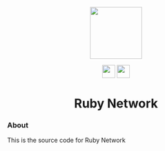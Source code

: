 <p align="center">
<!-- img width="120px" src="https://user-images.githubusercontent.com/73721704/210157935-6aa8ec46-6fa4-4dd5-956f-6bfe351de42c.png" -->
<img width="120px" src="https://cdn.discordapp.com/icons/989163196105502790/d1199cf4524292f7270ad03a07cd30a8.webp?size=1024">
</p>
<p align="center">
<a href="https://discord.gg/yk33HZSZkU"><img height="30px" src="https://img.shields.io/badge/Discord-7289DA?style=for-the-badge&logo=discord&logoColor=white"><img></a>
<a href="https://reddit.com/r/rubynetwork"><img height="30px" src="https://img.shields.io/badge/Reddit-FF4500?style=for-the-badge&logo=reddit&logoColor=white"><img></a>
</p>

<h1 align="center">Ruby Network</h1>

### About

This is the source code for Ruby Network
